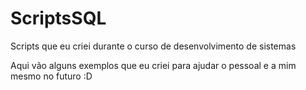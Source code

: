 # ScriptsSQL
Scripts que eu criei durante o curso de desenvolvimento de sistemas

Aqui vão alguns exemplos que eu criei para ajudar o pessoal e a mim mesmo no futuro :D
